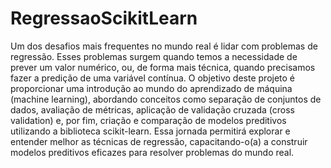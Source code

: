 # RegressaoScikitLearn
Um dos desafios mais frequentes no mundo real é lidar com problemas de regressão. Esses problemas surgem quando temos a necessidade de prever um valor numérico, ou, de forma mais técnica, quando precisamos fazer a predição de uma variável contínua.
O objetivo deste projeto é proporcionar uma introdução ao mundo do aprendizado de máquina (machine learning), abordando conceitos como separação de conjuntos de dados, avaliação de métricas, aplicação de validação cruzada (cross validation) e, por fim, criação e comparação de modelos preditivos utilizando a biblioteca scikit-learn.
Essa jornada permitirá explorar e entender melhor as técnicas de regressão, capacitando-o(a) a construir modelos preditivos eficazes para resolver problemas do mundo real.
